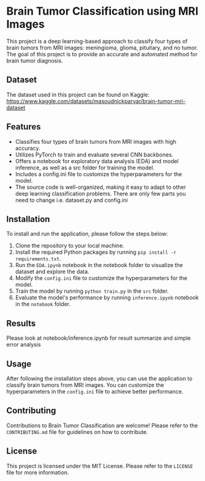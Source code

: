 # Brain Tumor Classification using MRI Images

This project is a deep learning-based approach to classify four types of brain tumors from MRI images: meningioma, glioma, pituitary, and no tumor. The goal of this project is to provide an accurate and automated method for brain tumor diagnosis.

## Dataset
The dataset used in this project can be found on Kaggle: https://www.kaggle.com/datasets/masoudnickparvar/brain-tumor-mri-dataset

## Features

- Classifies four types of brain tumors from MRI images with high accuracy.
- Utilizes PyTorch to train and evaluate several CNN backbones.
- Offers a notebook for exploratory data analysis (EDA) and model inference, as well as a src folder for training the model.
- Includes a config.ini file to customize the hyperparameters for the model.
- The source code is well-organized, making it easy to adapt to other deep learning classification problems. There are only few parts you need to change i.e. dataset.py and config.ini

## Installation

To install and run the application, please follow the steps below:

1. Clone the repository to your local machine.
2. Install the required Python packages by running `pip install -r requirements.txt`.
3. Run the `EDA.ipynb` notebook in the notebook folder to visualize the dataset and explore the data.
4. Modify the `config.ini` file to customize the hyperparameters for the model.
5. Train the model by running `python train.py` in the `src` folder.
6. Evaluate the model's performance by running `inference.ipynb` notebook in the `notebook` folder.

## Results
Please look at notebook/inference.ipynb for result summarize and simple error analysis

## Usage

After following the installation steps above, you can use the application to classify brain tumors from MRI images. You can customize the hyperparameters in the `config.ini` file to achieve better performance.

## Contributing

Contributions to Brain Tumor Classification are welcome! Please refer to the `CONTRIBUTING.md` file for guidelines on how to contribute.

## License

This project is licensed under the MIT License. Please refer to the `LICENSE` file for more information.
